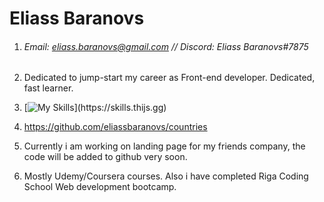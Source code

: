# Eliass Baranovs

1. ###### Email: eliass.baranovs@gmail.com // Discord: Eliass Baranovs#7875

2. Dedicated to jump-start my career as Front-end developer. Dedicated, fast learner.
3. [![My Skills](https://skills.thijs.gg/icons?i=js,html,css,)](https://skills.thijs.gg)
4. https://github.com/eliassbaranovs/countries
5. Currently i am working on landing page for my friends company, the code will be added to github very soon.
6. Mostly Udemy/Coursera courses. Also i have completed Riga Coding School Web development bootcamp.
